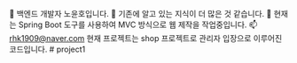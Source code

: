 👋 백엔드 개발자 노윤호입니다.
🙌 기존에 알고 있는 지식이 더 많은 것 같습니다.
💖️ 현재는 Spring Boot 도구를 사용하여 MVC 방식으로 웹 제작을 작업중입니다.
📫 rhk1909@naver.com 
현재 프로젝트는 shop 프로젝트로 관리자 입장으로 이루어진 코드입니다. # project1
